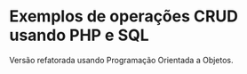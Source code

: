 # Exemplos de operações CRUD usando PHP e SQL

Versão refatorada usando Programação Orientada a Objetos.

